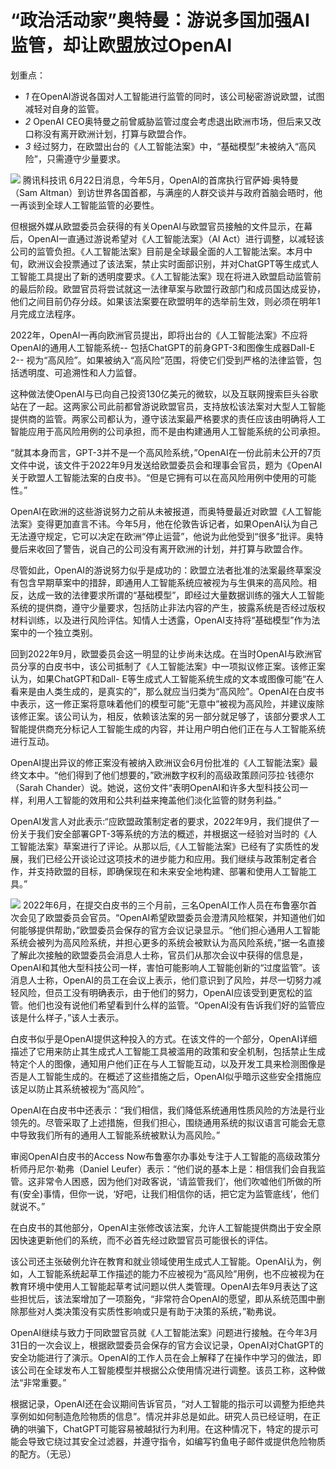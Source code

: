 

# “政治活动家”奥特曼：游说多国加强AI监管，却让欧盟放过OpenAI

划重点：

  * _1_ 在OpenAI游说各国对人工智能进行监管的同时，该公司秘密游说欧盟，试图减轻对自身的监管。
  * _2_ OpenAI CEO奥特曼之前曾威胁监管过度会考虑退出欧洲市场，但后来又改口称没有离开欧洲计划，打算与欧盟合作。
  * _3_ 经过努力，在欧盟出台的《人工智能法案》中，“基础模型”未被纳入“高风险”，只需遵守少量要求。

![](https://inews.gtimg.com/news_bt/OLIRtjVUPzrxRbCBg_i8xKqt06nAnVFDAD5K79-8B_cywAA/1000)
腾讯科技讯 6月22日消息，今年5月，OpenAI的首席执行官萨姆·奥特曼（Sam
Altman）到访世界各国首都，与满座的人群交谈并与政府首脑会晤时，他一再谈到全球人工智能监管的必要性。

但根据外媒从欧盟委员会获得的有关OpenAI与欧盟官员接触的文件显示，在幕后，OpenAI一直通过游说希望对《人工智能法案》（AI
Act）进行调整，以减轻该公司的监管负担。《人工智能法案》目前是全球最全面的人工智能法案。本月中旬，欧洲议会投票通过了该法案，禁止实时面部识别，并对ChatGPT等生成式人工智能工具提出了新的透明度要求。《人工智能法案》现在将进入欧盟启动监管前的最后阶段。欧盟官员将尝试就这一法律草案与欧盟行政部门和成员国达成妥协，他们之间目前仍存分歧。如果该法案要在欧盟明年的选举前生效，则必须在明年1月完成立法程序。

2022年，OpenAI一再向欧洲官员提出，即将出台的《人工智能法案》不应将OpenAI的通用人工智能系统--
包括ChatGPT的前身GPT-3和图像生成器Dall-E 2--
视为“高风险”。如果被纳入“高风险”范围，将使它们受到严格的法律监管，包括透明度、可追溯性和人力监督。

这种做法使OpenAI与已向自己投资130亿美元的微软，以及互联网搜索巨头谷歌站在了一起。这两家公司此前都曾游说欧盟官员，支持放松该法案对大型人工智能提供商的监管。两家公司都认为，遵守该法案最严格要求的责任应该由明确将人工智能应用于高风险用例的公司承担，而不是由构建通用人工智能系统的公司承担。

“就其本身而言，GPT-3并不是一个高风险系统，”OpenAI在一份此前未公开的7页文件中说，该文件于2022年9月发送给欧盟委员会和理事会官员，题为《OpenAI关于欧盟人工智能法案的白皮书》。“但是它拥有可以在高风险用例中使用的可能性。”

OpenAI在欧洲的这些游说努力之前从未被报道，而奥特曼最近对欧盟《人工智能法案》变得更加直言不讳。今年5月，他在伦敦告诉记者，如果OpenAI认为自己无法遵守规定，它可以决定在欧洲“停止运营”，他说为此他受到“很多”批评。奥特曼后来收回了警告，说自己的公司没有离开欧洲的计划，并打算与欧盟合作。

尽管如此，OpenAI的游说努力似乎是成功的：欧盟立法者批准的法案最终草案没有包含早期草案中的措辞，即通用人工智能系统应被视为与生俱来的高风险。相反，达成一致的法律要求所谓的“基础模型”，即经过大量数据训练的强大人工智能系统的提供商，遵守少量要求，包括防止非法内容的产生，披露系统是否经过版权材料训练，以及进行风险评估。知情人士透露，OpenAI支持将“基础模型”作为法案中的一个独立类别。

回到2022年9月，欧盟委员会这一明显的让步尚未达成。在当时OpenAI与欧洲官员分享的白皮书中，该公司抵制了《人工智能法案》中一项拟议修正案。该修正案认为，如果ChatGPT和Dall-
E等生成式人工智能系统生成的文本或图像可能“在人看来是由人类生成的，是真实的”，那么就应当归类为“高风险”。OpenAI在白皮书中表示，这一修正案将意味着他们的模型可能“无意中”被视为高风险，并建议废除该修正案。该公司认为，相反，依赖该法案的另一部分就足够了，该部分要求人工智能提供商充分标记人工智能生成的内容，并让用户明白他们正在与人工智能系统进行互动。

OpenAI提出异议的修正案没有被纳入欧洲议会6月份批准的《人工智能法案》最终文本中。“他们得到了他们想要的，”欧洲数字权利的高级政策顾问莎拉·钱德尔（Sarah
Chander）说。她说，这份文件“表明OpenAI和许多大型科技公司一样，利用人工智能的效用和公共利益来掩盖他们淡化监管的财务利益。”

OpenAI发言人对此表示:“应欧盟政策制定者的要求，2022年9月，我们提供了一份关于我们安全部署GPT-3等系统的方法的概述，并根据这一经验对当时的《人工智能法案》草案进行了评论。从那以后,《人工智能法案》已经有了实质性的发展，我们已经公开谈论过这项技术的进步能力和应用。我们继续与政策制定者合作，并支持欧盟的目标，即确保现在和未来安全地构建、部署和使用人工智能工具。”

![](https://inews.gtimg.com/news_bt/OaBE3FpsWJNvecMKfP3qDisZCIEJbkM-gqyeUo3keYcBgAA/1000)
2022年6月，在提交白皮书的三个月前，三名OpenAI工作人员在布鲁塞尔首次会见了欧盟委员会官员。“OpenAI希望欧盟委员会澄清风险框架，并知道他们如何能够提供帮助，”欧盟委员会保存的官方会议记录显示。“他们担心通用人工智能系统会被列为高风险系统，并担心更多的系统会被默认为高风险系统，”据一名直接了解此次接触的欧盟委员会消息人士称，官员们从那次会议中获得的信息是，OpenAI和其他大型科技公司一样，害怕可能影响人工智能创新的“过度监管”。该消息人士称，OpenAI的员工在会议上表示，他们意识到了风险，并尽一切努力减轻风险，但员工没有明确表示，由于他们的努力，OpenAI应该受到更宽松的监管。他们也没有说他们希望看到什么样的监管。“OpenAI没有告诉我们好的监管应该是什么样子，”该人士表示。

白皮书似乎是OpenAI提供这种投入的方式。在该文件的一个部分，OpenAI详细描述了它用来防止其生成式人工智能工具被滥用的政策和安全机制，包括禁止生成特定个人的图像，通知用户他们正在与人工智能互动，以及开发工具来检测图像是否是人工智能生成的。在概述了这些措施之后，OpenAI似乎暗示这些安全措施应该足以防止其系统被视为“高风险”。

OpenAI在白皮书中还表示：“我们相信，我们降低系统通用性质风险的方法是行业领先的。尽管采取了上述措施，但我们担心，围绕通用系统的拟议语言可能会无意中导致我们所有的通用人工智能系统被默认为高风险。”

审阅OpenAI白皮书的Access Now布鲁塞尔办事处专注于人工智能的高级政策分析师丹尼尔·勒弗（Daniel
Leufer）表示：“他们说的基本上是：相信我们会自我监管。这非常令人困惑，因为他们对政客说，‘请监管我们’，他们吹嘘他们所做的所有(安全)事情，但你一说，‘好吧，让我们相信你的话，把它定为监管底线’，他们就说不。”

在白皮书的其他部分，OpenAI主张修改该法案，允许人工智能提供商出于安全原因快速更新他们的系统，而不必首先经过欧盟官员可能很长的评估。

该公司还主张破例允许在教育和就业领域使用生成式人工智能。OpenAI认为，例如，人工智能系统起草工作描述的能力不应被视为“高风险”用例，也不应被视为在教育环境中使用人工智能起草考试问题以供人类管理。OpenAI去年9月表达了这些担忧后，该法案增加了一项豁免，“非常符合OpenAI的愿望，即从系统范围中删除那些对人类决策没有实质性影响或只是有助于决策的系统，”勒弗说。

OpenAI继续与致力于同欧盟官员就《人工智能法案》问题进行接触。在今年3月31日的一次会议上，根据欧盟委员会保存的官方会议记录，OpenAI对ChatGPT的安全功能进行了演示。OpenAI的工作人员在会上解释了在操作中学习的做法，即该公司在全球发布人工智能模型并根据公众使用情况进行调整。该员工称，这种做法“非常重要。”

根据记录，OpenAI还在会议期间告诉官员，“对人工智能的指示可以调整为拒绝共享例如如何制造危险物质的信息”。情况并非总是如此。研究人员已经证明，在正确的哄骗下，ChatGPT可能容易被越狱行为利用。在这种情况下，特定的提示可能会导致它绕过其安全过滤器，并遵守指令，如编写钓鱼电子邮件或提供危险物质的配方。（无忌）

